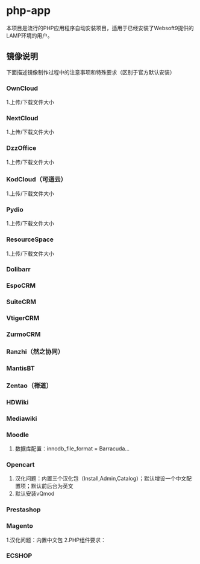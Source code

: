 # php-app
本项目是流行的PHP应用程序自动安装项目，适用于已经安装了Websoft9提供的LAMP环境的用户。

## 镜像说明

下面描述镜像制作过程中的注意事项和特殊要求（区别于官方默认安装）

### OwnCloud
1.上传/下载文件大小

### NextCloud
1.上传/下载文件大小

### DzzOffice
1.上传/下载文件大小

### KodCloud（可道云）
1.上传/下载文件大小

### Pydio
1.上传/下载文件大小

### ResourceSpace
1.上传/下载文件大小

### Dolibarr

### EspoCRM

### SuiteCRM

### VtigerCRM

### ZurmoCRM

### Ranzhi（然之协同）
### MantisBT
### Zentao（禅道）

### HDWiki

### Mediawiki

### Moodle
1. 数据库配置：innodb_file_format = Barracuda...

### Opencart
1. 汉化问题：内置三个汉化包（Install,Admin,Catalog）；默认增设一个中文配置项；默认前后台为英文
2. 默认安装vQmod

### Prestashop

### Magento
1.汉化问题：内置中文包
2.PHP组件要求：

### ECSHOP


